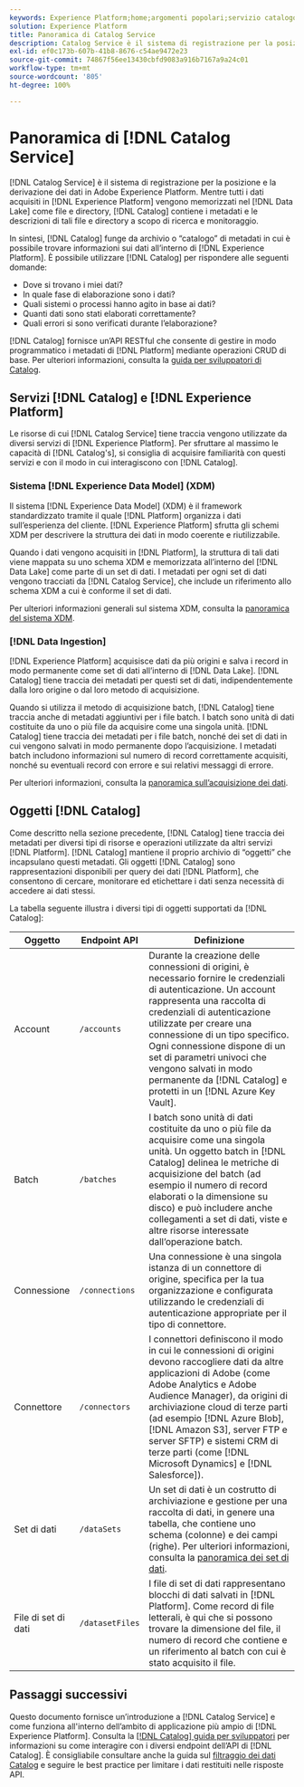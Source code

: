 ```yaml
---
keywords: Experience Platform;home;argomenti popolari;servizio catalogo;catalogo;Catalog Service;posizione dati;gestione dei dati;gestione dati;lineage;derivazione;catalogo;abilitare set di dati
solution: Experience Platform
title: Panoramica di Catalog Service
description: Catalog Service è il sistema di registrazione per la posizione e la derivazione dei dati in Adobe Experience Platform. Mentre tutti i dati acquisiti in Experience Platform vengono memorizzati nel data lake come file e directory, il servizio Catalog contiene i metadati e le descrizioni di tali file e directory a scopo di ricerca e monitoraggio.
exl-id: ef0c173b-607b-41b8-8676-c54ae9472e23
source-git-commit: 74867f56ee13430cbfd9083a916b7167a9a24c01
workflow-type: tm+mt
source-wordcount: '805'
ht-degree: 100%

---
```


# Panoramica di [!DNL Catalog Service]

[!DNL Catalog Service] è il sistema di registrazione per la posizione e la derivazione dei dati in Adobe Experience Platform. Mentre tutti i dati acquisiti in [!DNL Experience Platform] vengono memorizzati nel [!DNL Data Lake] come file e directory, [!DNL Catalog] contiene i metadati e le descrizioni di tali file e directory a scopo di ricerca e monitoraggio.

In sintesi, [!DNL Catalog] funge da archivio o “catalogo” di metadati in cui è possibile trovare informazioni sui dati all’interno di [!DNL Experience Platform]. È possibile utilizzare [!DNL Catalog] per rispondere alle seguenti domande:

* Dove si trovano i miei dati?
* In quale fase di elaborazione sono i dati?
* Quali sistemi o processi hanno agito in base ai dati?
* Quanti dati sono stati elaborati correttamente?
* Quali errori si sono verificati durante l’elaborazione?

[!DNL Catalog] fornisce un’API RESTful che consente di gestire in modo programmatico i metadati di [!DNL Platform] mediante operazioni CRUD di base. Per ulteriori informazioni, consulta la [guida per sviluppatori di Catalog](api/getting-started.md).

## Servizi [!DNL Catalog] e [!DNL Experience Platform]

Le risorse di cui [!DNL Catalog Service] tiene traccia vengono utilizzate da diversi servizi di [!DNL Experience Platform]. Per sfruttare al massimo le capacità di [!DNL Catalog's], si consiglia di acquisire familiarità con questi servizi e con il modo in cui interagiscono con [!DNL Catalog].

### Sistema [!DNL Experience Data Model] (XDM) 

Il sistema [!DNL Experience Data Model] (XDM) è il framework standardizzato tramite il quale [!DNL Platform] organizza i dati sull’esperienza del cliente. [!DNL Experience Platform] sfrutta gli schemi XDM per descrivere la struttura dei dati in modo coerente e riutilizzabile.

Quando i dati vengono acquisiti in [!DNL Platform], la struttura di tali dati viene mappata su uno schema XDM e memorizzata all’interno del [!DNL Data Lake] come parte di un set di dati. I metadati per ogni set di dati vengono tracciati da [!DNL Catalog Service], che include un riferimento allo schema XDM a cui è conforme il set di dati.

Per ulteriori informazioni generali sul sistema XDM, consulta la [panoramica del sistema XDM](../xdm/home.md).

### [!DNL Data Ingestion]

[!DNL Experience Platform] acquisisce dati da più origini e salva i record in modo permanente come set di dati all’interno di [!DNL Data Lake]. [!DNL Catalog] tiene traccia dei metadati per questi set di dati, indipendentemente dalla loro origine o dal loro metodo di acquisizione.

Quando si utilizza il metodo di acquisizione batch, [!DNL Catalog] tiene traccia anche di metadati aggiuntivi per i file batch. I batch sono unità di dati costituite da uno o più file da acquisire come una singola unità. [!DNL Catalog] tiene traccia dei metadati per i file batch, nonché dei set di dati in cui vengono salvati in modo permanente dopo l’acquisizione. I metadati batch includono informazioni sul numero di record correttamente acquisiti, nonché su eventuali record con errore e sui relativi messaggi di errore.

Per ulteriori informazioni, consulta la [panoramica sull’acquisizione dei dati](../ingestion/home.md).

## Oggetti [!DNL Catalog]

Come descritto nella sezione precedente, [!DNL Catalog] tiene traccia dei metadati per diversi tipi di risorse e operazioni utilizzate da altri servizi [!DNL Platform]. [!DNL Catalog] mantiene il proprio archivio di “oggetti” che incapsulano questi metadati. Gli oggetti [!DNL Catalog] sono rappresentazioni disponibili per query dei dati [!DNL Platform], che consentono di cercare, monitorare ed etichettare i dati senza necessità di accedere ai dati stessi.

La tabella seguente illustra i diversi tipi di oggetti supportati da [!DNL Catalog]:

| Oggetto | Endpoint API | Definizione |
|---|---|---|
| Account | `/accounts` | Durante la creazione delle connessioni di origini, è necessario fornire le credenziali di autenticazione. Un account rappresenta una raccolta di credenziali di autenticazione utilizzate per creare una connessione di un tipo specifico. Ogni connessione dispone di un set di parametri univoci che vengono salvati in modo permanente da [!DNL Catalog] e protetti in un [!DNL Azure Key Vault]. |
| Batch | `/batches` | I batch sono unità di dati costituite da uno o più file da acquisire come una singola unità. Un oggetto batch in [!DNL Catalog] delinea le metriche di acquisizione del batch (ad esempio il numero di record elaborati o la dimensione su disco) e può includere anche collegamenti a set di dati, viste e altre risorse interessate dall’operazione batch. |
| Connessione | `/connections` | Una connessione è una singola istanza di un connettore di origine, specifica per la tua organizzazione e configurata utilizzando le credenziali di autenticazione appropriate per il tipo di connettore. |
| Connettore  | `/connectors` | I connettori definiscono il modo in cui le connessioni di origini devono raccogliere dati da altre applicazioni di Adobe (come Adobe Analytics e Adobe Audience Manager), da origini di archiviazione cloud di terze parti (ad esempio [!DNL Azure Blob], [!DNL Amazon S3], server FTP e server SFTP) e sistemi CRM di terze parti (come [!DNL Microsoft Dynamics] e [!DNL Salesforce]). |
| Set di dati | `/dataSets` | Un set di dati è un costrutto di archiviazione e gestione per una raccolta di dati, in genere una tabella, che contiene uno schema (colonne) e dei campi (righe). Per ulteriori informazioni, consulta la [panoramica dei set di dati](./datasets/overview.md). |
| File di set di dati | `/datasetFiles` | I file di set di dati rappresentano blocchi di dati salvati in [!DNL Platform]. Come record di file letterali, è qui che si possono trovare la dimensione del file, il numero di record che contiene e un riferimento al batch con cui è stato acquisito il file. |

## Passaggi successivi

Questo documento fornisce un’introduzione a [!DNL Catalog Service] e come funziona all&#39;interno dell’ambito di applicazione più ampio di [!DNL Experience Platform]. Consulta la [[!DNL Catalog] guida per sviluppatori](api/getting-started.md) per informazioni su come interagire con i diversi endpoint dell’API di [!DNL Catalog]. È consigliabile consultare anche la guida sul [filtraggio dei dati Catalog](api/filter-data.md) e seguire le best practice per limitare i dati restituiti nelle risposte API.
